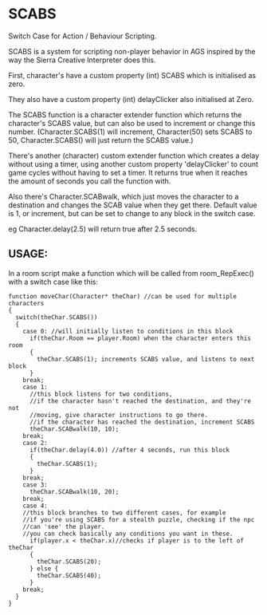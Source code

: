 # SCABS
Switch Case for Action / Behaviour Scripting.

SCABS is a system for scripting non-player behavior in AGS inspired by the way the Sierra Creative Interpreter does this.

First, character's have a custom property (int) SCABS which is initialised as zero.

They also have a custom property (int) delayClicker also initialised at Zero.

The SCABS function is a character extender function which returns the character's SCABS value, but can also be used to increment or change this number. (Character.SCABS(1) will increment, Character(50) sets SCABS to 50, Character.SCABS() will just return the SCABS value.)

There's another (character) custom extender function which creates a delay without using a timer, using another custom property 'delayClicker' to count game cycles without having to set a timer. It returns true when it reaches the amount of seconds you call the function with.

Also there's Character.SCABwalk, which just moves the character to a destination and changes the SCAB value when they get there. Default value is 1, or increment, but can be set to change to any block in the switch case.

eg Character.delay(2.5) will return true after 2.5 seconds.

## USAGE:


In a room script make a function which will be called from room_RepExec() with a switch case like this:
```
function moveChar(Character* theChar) //can be used for multiple characters
{
  switch(theChar.SCABS())
  {
    case 0: //will initially listen to conditions in this block
      if(theChar.Room == player.Room) when the character enters this room
      {
        theChar.SCABS(1); increments SCABS value, and listens to next block
      }
    break;
    case 1:
      //this block listens for two conditions,
      //if the character hasn't reached the destination, and they're not
      //moving, give character instructions to go there.
      //if the character has reached the destination, increment SCABS
      theChar.SCABwalk(10, 10);
    break;
    case 2:
      if(theChar.delay(4.0)) //after 4 seconds, run this block
      {
        theChar.SCABS(1);
      }
    break;
    case 3:
      theChar.SCABwalk(10, 20);
    break;
    case 4:
    //this block branches to two different cases, for example
    //if you're using SCABS for a stealth puzzle, checking if the npc
    //can 'see' the player.
    //you can check basically any conditions you want in these.
      if(player.x < theChar.x)//checks if player is to the left of theChar
      {
        theChar.SCABS(20);
      } else {
        theChar.SCABS(40);
      }
    break;
  }
}

```
